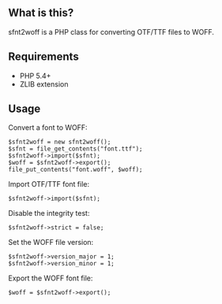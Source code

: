 ## What is this?

sfnt2woff is a PHP class for converting OTF/TTF files to WOFF.

## Requirements

* PHP 5.4+
* ZLIB extension

## Usage

Convert a font to WOFF:

    $sfnt2woff = new sfnt2woff();
    $sfnt = file_get_contents("font.ttf");
    $sfnt2woff->import($sfnt);
    $woff = $sfnt2woff->export();
    file_put_contents("font.woff", $woff);

Import OTF/TTF font file:

    $sfnt2woff->import($sfnt);

Disable the integrity test:

    $sfnt2woff->strict = false;

Set the WOFF file version:

    $sfnt2woff->version_major = 1;
    $sfnt2woff->version_minor = 1;

Export the WOFF font file:

    $woff = $sfnt2woff->export();
